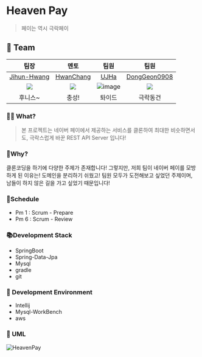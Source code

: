 # Heaven Pay

> 페이는 역시 극락페이

## 🦹‍ Team

|                           팀장                            |                           멘토                            |              팀원               |                           팀원                            |
| :-------------------------------------------------------: | :-------------------------------------------------------: | :-----------------------------: | :-------------------------------------------------------: |
|       [Jihun-Hwang](https://github.com/Jihun-Hwang)       |         [HwanChang](https://github.com/HwanChang)         | [UJHa](https://github.com/UJHa) |      [DongGeon0908](https://github.com/DongGeon0908)      |
| ![](https://avatars.githubusercontent.com/u/55920132?v=4) | ![](https://avatars.githubusercontent.com/u/32251594?v=4) |       ![image](https://user-images.githubusercontent.com/22016754/138271775-da838665-a39d-4d79-bc4f-a07147c64993.png)        | ![](https://avatars.githubusercontent.com/u/50691225?v=4) |
|                          후니스~                          |                           충성!                           |             톼이드              |                         극락동건                          |

### 🏃‍♂️ What?

> 본 프로젝트는 네이버 페이에서 제공하는 서비스를 클론하여 최대한 비슷하면서도, 극락스럽게 바꾼 REST API Server 입니다!

### 🤲Why?

클론코딩을 하기에 다양한 주제가 존재합니다! 그렇지만, 저희 팀이 네이버 페이를 모방하게 된 이유는! 도메인을 분리하기 쉬웠고! 팀원 모두가 도전해보고 싶었던 주제이며, 남들이 하지 않은 길을 가고 싶었기 때문입니다!

### 🤦Schedule

- Pm 1 : Scrum - Prepare
- Pm 6 : Scrum - Review


### 📚Development Stack

- SpringBoot
- Spring-Data-Jpa
- Mysql
- gradle
- git

### 🙌 Development Environment

- Intellij
- Mysql-WorkBench
- aws

### 📄 UML

![HeavenPay](https://user-images.githubusercontent.com/55920132/142803844-e7ac4a0d-d2de-4ef4-a891-1f9c2bf507d2.jpg)

